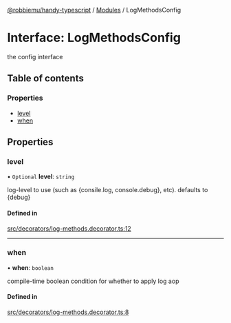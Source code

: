 [@robbiemu/handy-typescript](../README.md) / [Modules](../modules.md) / LogMethodsConfig

# Interface: LogMethodsConfig

the config interface

## Table of contents

### Properties

- [level](LogMethodsConfig.md#level)
- [when](LogMethodsConfig.md#when)

## Properties

### level

• `Optional` **level**: `string`

log-level to use (such as {consile.log, console.debug}, etc). defaults to {debug}

#### Defined in

[src/decorators/log-methods.decorator.ts:12](https://github.com/robbiemu/handy-typescript/blob/83f8ab0/src/decorators/log-methods.decorator.ts#L12)

___

### when

• **when**: `boolean`

compile-time boolean condition for whether to apply log aop

#### Defined in

[src/decorators/log-methods.decorator.ts:8](https://github.com/robbiemu/handy-typescript/blob/83f8ab0/src/decorators/log-methods.decorator.ts#L8)
